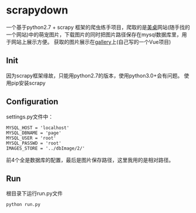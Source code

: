 # scrapydown

一个基于python2.7 + scrapy 框架的爬虫练手项目，爬取的是[美桌](http://www.win4000.com/meinvtag14366_1.html)网站(随手找的一个网站)中的萌宠图片，下载图片的同时把图片路径保存在mysql数据库里，用于网站上展示方便。
获取的图片展示在[gallery](https://fe2o3.club/gallery/)上(自己写的一个Vue项目)

## Init
  因为scrapy框架缘故，只能用python2.7的版本，使用python3.0+会有问题。
  使用pip安装scrapy
  
## Configuration
settings.py文件中：

    MYSQL_HOST = 'localhost'
    MYSQL_DBNAME = 'page'
    MYSQL_USER = 'root'
    MYSQL_PASSWD = 'root'
    IMAGES_STORE = '../dbImage/2/'
前4个全是数据库的配置，最后是图片保存路径，这里我用的是相对路径。

## Run
根目录下运行run.py文件

    python run.py
